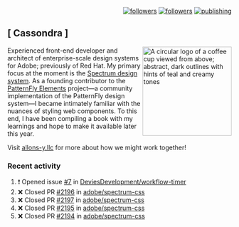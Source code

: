 <p align="right"><a rel="me" href="https://front-end.social/@castastrophe">
    <img alt="followers" title="Follow me on Mastodon" src="https://img.shields.io/mastodon/follow/109297102751309835?domain=https%3A%2F%2Ffront-end.social&label=Follow&logo=mastodon&logoColor=white&style=for-the-badge&labelColor=008080&color=006969"/></a>
  <a href="https://codepen.io/castastrophe/">
    <img alt="followers" title="Follow me on CodePen" src="https://img.shields.io/badge/16-1?color=640464&labelColor=7c007c&style=for-the-badge&logo=codepen&label=Follow"/></a>
<a href="https://castastrophe.medium.com/">
    <img alt="publishing" title="View articles on Medium" src="https://img.shields.io/badge/107-1?color=666&labelColor=444&label=subscribe&logo=medium&logoColor=white&style=for-the-badge"/></a>
</p>

## [&nbsp;Cassondra&nbsp;]

<img align="right" src="https://github-production-user-asset-6210df.s3.amazonaws.com/1840295/253016758-ba468774-1cd3-42c2-8f43-947b5eeb5edf.png" height="200" alt="A circular logo of a coffee cup viewed from above; abstract, dark outlines with hints of teal and creamy tones">

Experienced front-end developer and architect of enterprise-scale design systems for Adobe; previously of Red Hat. My primary focus at the moment is the [Spectrum design system](https://github.com/adobe/spectrum-css). As a founding contributor to the [PatternFly&nbsp;Elements](https://github.com/patternfly/patternfly-elements) project&mdash;a community implementation of the PatternFly design system&mdash;I became intimately familiar with the nuances of styling web components. To this end, I have been compiling a book with my learnings and hope to make it available later this year.

Visit [allons-y.llc](http://allons-y.llc/) for more about how we might work together!

### Recent activity

<!--START_SECTION:activity-->
1. ❗ Opened issue [#7](https://github.com/DeviesDevelopment/workflow-timer/issues/7) in [DeviesDevelopment/workflow-timer](https://github.com/DeviesDevelopment/workflow-timer)
2. ❌ Closed PR [#2196](https://github.com/adobe/spectrum-css/pull/2196) in [adobe/spectrum-css](https://github.com/adobe/spectrum-css)
3. ❌ Closed PR [#2197](https://github.com/adobe/spectrum-css/pull/2197) in [adobe/spectrum-css](https://github.com/adobe/spectrum-css)
4. ❌ Closed PR [#2195](https://github.com/adobe/spectrum-css/pull/2195) in [adobe/spectrum-css](https://github.com/adobe/spectrum-css)
5. ❌ Closed PR [#2194](https://github.com/adobe/spectrum-css/pull/2194) in [adobe/spectrum-css](https://github.com/adobe/spectrum-css)
<!--END_SECTION:activity-->
